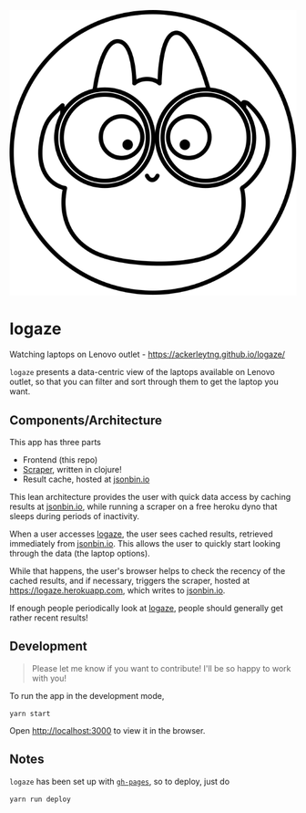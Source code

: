 ![logo](./public/pouchie-bino.svg)

# logaze

Watching laptops on Lenovo outlet - https://ackerleytng.github.io/logaze/

`logaze` presents a data-centric view of the laptops available on Lenovo outlet, so that you can filter and sort through them to get the laptop you want.

## Components/Architecture

This app has three parts

+ Frontend (this repo)
+ [Scraper](https://github.com/ackerleytng/logaze-scraper), written in clojure!
+ Result cache, hosted at [jsonbin.io](https://jsonbin.io/)

This lean architecture provides the user with quick data access by caching results at [jsonbin.io](https://jsonbin.io/), while running a scraper on a free heroku dyno that sleeps during periods of inactivity.

When a user accesses [logaze](https://ackerleytng.github.io/logaze/), the user sees cached results, retrieved immediately from [jsonbin.io](https://jsonbin.io/). This allows the user to quickly start looking through the data (the laptop options).

While that happens, the user's browser helps to check the recency of the cached results, and if necessary, triggers the scraper, hosted at https://logaze.herokuapp.com, which writes to [jsonbin.io](https://jsonbin.io/).

If enough people periodically look at [logaze](https://ackerleytng.github.io/logaze/), people should generally get rather recent results!

## Development

> Please let me know if you want to contribute! I'll be so happy to work with you!

To run the app in the development mode,

```
yarn start
```

Open [http://localhost:3000](http://localhost:3000) to view it in the browser.

## Notes

`logaze` has been set up with [`gh-pages`](https://github.com/tschaub/gh-pages), so to deploy, just do

```
yarn run deploy
```
